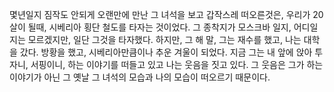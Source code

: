 몇년일지 짐작도 안되게 오랜만에 만난 그 녀석을 보고 갑작스레 떠오른것은, 우리가 20살이 될때, 시베리아 횡단 철도를 타자는 것이었다. 그 종착지가 모스크바 일지, 어디일지는 모르겠지만, 일단 그것을 타자했다. 하지만, 그 해 말, 그는 재수를 했고, 나는 대학을 갔다. 방황을 했고, 시베리아만큼이나 추운 겨울이 되었다. 지금 그는 내 앞에 앉아 투자니, 서핑이니, 하는 이야기를 떠들고 있고 나는 웃음을 짓고 있다. 그 웃음은 그가 하는 이야기가 아닌 그 옛날 그 녀석의 모습과 나의 모습이 떠오르기 때문이다.
